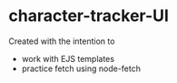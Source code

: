 # character-tracker-UI

Created with the intention to 
  - work with EJS templates
  - practice fetch using node-fetch
